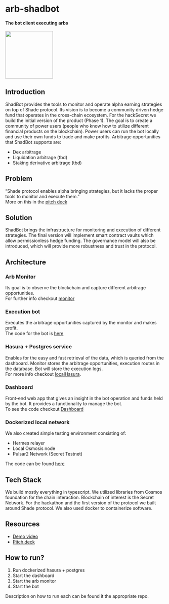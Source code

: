 # arb-shadbot
**The bot client executing arbs <br/> <br/>**
<span class="right">
  <img height="150" src="https://github.com/SecretBalkans/shadbot_client/blob/main/public/shadbot.png">
</span>
## Introduction
ShadBot provides the tools to monitor and operate alpha earning strategies on top of Shade protocol. Its vision is to become a community driven hedge fund that operates in the cross-chain ecosystem.
For the hackSecret we build the initial version of the product (Phase 1). The goal is to create a community of power users (people who know how to utilize different financial products on the blockchain). Power users can run the bot locally and use their own funds to trade and make profits.
Arbitrage opportunities that ShadBot supports are:
- Dex arbitrage
- Liquidation arbitrage (tbd)
- Staking derivative arbitrage (tbd)

## Problem
“Shade protocol enables alpha bringing strategies, but it lacks the proper tools to monitor and execute them.” <br/>
More on this in the [pitch deck](https://www.canva.com/design/DAFizPIwA98/jj4Z42WymYcH_-xhEuLG5Q/view?utm_content=DAFizPIwA98&utm_campaign=designshare&utm_medium=link&utm_source=publishsharelink)

## Solution
ShadBot brings the infrastructure for monitoring and execution of different strategies. The final version will implement smart contract vaults which allow permissionless hedge funding. The governance model will also be introduced, which will provide more robustness and trust in the protocol.

## Architecture
### Arb Monitor
Its goal is to observe the blockchain and capture different arbitrage opportunities. <br/>
For further info checkout [monitor](https://github.com/SecretBalkans/arb.js.git)
### Execution bot
Executes the arbitrage opportunities captured by the monitor and makes profit. <br/>
The code for the bot is [here](https://github.com/SecretBalkans/arb-shadbot)
### Hasura + Postgres service
Enables for the easy and fast retrieval of the data, which is queried from the dashboard. Monitor stores the arbitrage opportunities, execution routes in the database. Bot will store the execution logs. <br/>
For more info checkout [localHasura](https://github.com/SecretBalkans/localHasura).
### Dashboard
Front-end web app that gives an insight in the bot operation and funds held by the bot. It provides a functionality to manage the bot. <br/>
To see the code checkout [Dashboard](https://github.com/SecretBalkans/shadbot_client)
### Dockerized local network
We also created simple testing environment consisting of:
- Hermes relayer
- Local Osmosis node
- Pulsar2 Network (Secret Testnet)

The code can be found [here](https://github.com/SecretBalkans/tokentransfer)

## Tech Stack
We build mostly everything in typescript. We utilized libraries from Cosmos foundation for the chain interaction. Blockchain of interest is the Secret Network. For the hackathon and the first version of the protocol we built around Shade protocol. We also used docker to containerize software.

## Resources
- [Demo video](https://youtu.be/mL3C7FiJki4) 
- [Pitch deck](https://www.canva.com/design/DAFizPIwA98/jj4Z42WymYcH_-xhEuLG5Q/view?utm_content=DAFizPIwA98&utm_campaign=designshare&utm_medium=link&utm_source=publishsharelink)

## How to run?
1. Run dockerized hasura + postgres
2. Start the dashboard
3. Start the arb monitor
4. Start the bot

Description on how to run each can be found it the appropriate repo.
